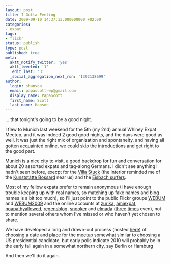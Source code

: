 ```yaml
---
layout: post
title: I Gotta Feeling
date: 2009-09-10 14:37:13.000000000 +02:00
categories:
- expat
tags:
- flickr
status: publish
type: post
published: true
meta:
  aktt_notify_twitter: 'yes'
  aktt_tweeted: '1'
  _edit_last: '3'
  _social_aggregation_next_run: '1392138699'
author:
  login: shanson
  email: papascott-wp@gmail.com
  display_name: PapaScott
  first_name: Scott
  last_name: Hanson
---
```

<p>... that tonight's going to be a good night.</p>
<p>I flew to Munich last weekend for the 5th (my 2nd) annual Whiney Expat Meetup, and it was indeed 2 good good nights, and the days were good as well. It was just the right mix of organization and spontaneity, and having all gotten acquainted online, we could skip the introductions and get right to the good part.</p>
<p>Munich is a nice city to visit, a good backdrop for fun and conversation for about 20 assorted expats and tag-along Germans. I didn't see anything I hadn't seen before, execpt for the <a href="http://www.villastuck.de/">Villa Stuck</a> (the interior reminded me of the <a href="http://www.bossard.de/">Kunstst&auml;tte Bossard</a> near us) and the <a href="http://en.wikipedia.org/wiki/Eisbach">Eisbach surfers</a>.</p>
<p>Most of my fellow expats prefer to remain anonymous (I have enough trouble keeping up with real names, so matching up fake names and blog names is a bit too much), so I'll just point to the public Flickr groups <a href="http://www.flickr.com/photos/tags/webum/">WEBUM</a> and <a href="http://www.flickr.com/photos/tags/webum2009/">WEBUM2009</a> and the online accounts at <a href="http://www.zurika.com/2009/09/munich-so-many-bloggers.html">zurika</a>, <a href="http://www.amiexpat.com/2009/09/06/weekly-winners-webum-in-munich-6-sep-2009/">amiexpat</a>, <a href="http://noapathyallowed.com/2009/09/08/munich-webmu-2009/">noapathyallowed</a>, <a href="http://www.regensblog.com/2009/09/06/webum-2009-munich/">regensblog</a>, <a href="http://snookspot.blogspot.com/2009/09/random-tuesday-to-infinity-and-beyond.html">snooker</a> and <a href="http://www.elmada.com/?p=6373">elmada</a> (<a href="http://www.elmada.com/?p=6376">three</a> <a href="http://www.elmada.com/?p=6385">times</a> even), not to mention several others whom I've missed or who haven't yet chosen to share.</p>
<p>We have developed a long and drawn-out process (hosted <a href="http://www.expatbloggersingermany.com/">here</a>) of choosing a date and place for the meetup somewhat similar to choosing a US presidential candidate, but early polls indicate 2010 will probably be in the early fall again in a somewhat northern city, say Berlin or Hamburg</p>
<p>And then we'll do it again.</p>
